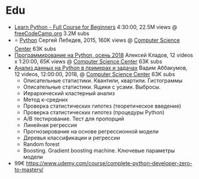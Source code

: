 # Edu

* [Learn Python - Full Course for Beginners](https://youtu.be/rfscVS0vtbw) 4:30:00, 22.5M views @ [freeCodeCamp.org](http://freeCodeCamp.org) 3.2M subs 
* :star: [Python](https://www.youtube.com/playlist?list=PLlb7e2G7aSpTTNp7HBYzCBByaE1h54ruW) Сергей Лебедев, 2015, 160K views @ [Computer Science Center](https://compscicenter.ru) 63K subs
* [Программирование на Python, осень 2018](https://youtube.com/playlist?list=PLlb7e2G7aSpQhNphPSpcO4daaRPeVstku) Алексей Кладов, 12 videos x 1:20:00, 65K views  @ [Computer Science Center](https://compscicenter.ru) 63K subs
* [Анализ данных на Python в примерах и задачах](https://www.youtube.com/playlist?list=PLlb7e2G7aSpRb95_Wi7lZ-zA6fOjV3_l7) Вадим Аббакумов, 12 videos, 12:00:00, 2018,  @ [Computer Science Center](https://compscicenter.ru) 63K subs
  * Описательные статистики. Квантили, квартили. Гистограммы
  * Описательные статистики. Ящики с усами. Выбросы.
  * Иерархический кластерный анализ
  * Метод к-средних
  * Проверка статистических гипотез (теоретическое введение)
  * Проверка статистических гипотез (процедуры Python)
  * A/B тестирование. Тест для пропорций
  * Линейная регрессия
  * Прогнозирование на основе регрессионной модели
  * Деревья классификации и регрессии
  * Random forest
  * Boosting. Gradient boosting machine. Ключевые параметры модели
* 99€ https://www.udemy.com/course/complete-python-developer-zero-to-mastery/

